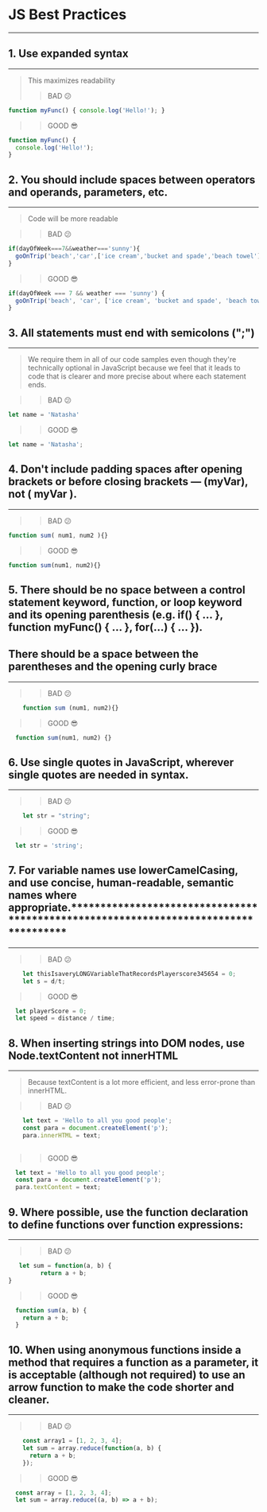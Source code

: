 # JS Best Practices
___________________________________________________________________________________

## 1. Use expanded syntax
************************************************************************************
> This maximizes readability
>> BAD 😕
```js
function myFunc() { console.log('Hello!'); }
```
>> GOOD 😎
```js
function myFunc() {
  console.log('Hello!');
}
```

## 2. You should include spaces between operators and operands, parameters, etc.
************************************************************************************

> Code will be more readable


>> BAD 😕

```js
if(dayOfWeek===7&&weather==='sunny'){
  goOnTrip('beach','car',['ice cream','bucket and spade','beach towel']);
}
```
>> GOOD 😎
```js
if(dayOfWeek === 7 && weather === 'sunny') {
  goOnTrip('beach', 'car', ['ice cream', 'bucket and spade', 'beach towel']);
}
```
## 3. All statements must end with semicolons (";")
************************************************************************************

> We require them in all of our code samples even though they're technically optional in JavaScript because we feel that it leads to code that is clearer and more precise about where each statement ends.

>> BAD 😕
```js
let name = 'Natasha'

```
>> GOOD 😎
```js
let name = 'Natasha';

```
## 4. Don't include padding spaces after opening brackets or before closing brackets — (myVar), not ( myVar ). 
 ************************************************************************************
     
>> BAD 😕
  ```js
  function sum( num1, num2 ){}
  
  ```
>> GOOD 😎
  ```js
  function sum(num1, num2){}
 ``` 
    
## 5. There should be no space between a control statement keyword, function, or loop keyword and its opening parenthesis (e.g. if() { ... }, function myFunc() { ... }, for(...) { ... }).
## There should be a space between the parentheses and the opening curly brace
************************************************************************************
>> BAD 😕

```js
    function sum (num1, num2){}
```
>> GOOD 😎
  ```js
    function sum(num1, num2) {}
   ```    

## 6. Use single quotes in JavaScript, wherever single quotes are needed in syntax.
************************************************************************************

>> BAD 😕
```js
    let str = "string";
```
>> GOOD 😎
  ```js
    let str = 'string';
   ``` 
## 7. For variable names use lowerCamelCasing, and use concise, human-readable, semantic names where appropriate.************************************************************************************
************************************************************************************
>> BAD 😕
```js
    let thisIsaveryLONGVariableThatRecordsPlayerscore345654 = 0;
    let s = d/t;
```
 >> GOOD 😎
  ```js
    let playerScore = 0;
    let speed = distance / time;
   ``` 
## 8. When inserting strings into DOM nodes, use Node.textContent not innerHTML
************************************************************************************

> Because textContent is a lot more efficient, and less error-prone than innerHTML.

>> BAD 😕
```js
    let text = 'Hello to all you good people';
    const para = document.createElement('p');
    para.innerHTML = text;
   
```

>> GOOD 😎
  ```js
    let text = 'Hello to all you good people';
    const para = document.createElement('p');
    para.textContent = text;
```

## 9. Where possible, use the function declaration to define functions over function expressions:
************************************************************************************

>> BAD 😕
```js
   let sum = function(a, b) {
         return a + b;
}
```

>> GOOD 😎
  ```js
    function sum(a, b) {
      return a + b;
    }
```
## 10. When using anonymous functions inside a method that requires a function as a parameter, it is acceptable (although not required) to use an arrow function to make the code shorter and cleaner.
************************************************************************************

>> BAD 😕
```js
    const array1 = [1, 2, 3, 4];
    let sum = array.reduce(function(a, b) {
      return a + b;  
    });
```

>> GOOD 😎
  ```js
    const array = [1, 2, 3, 4];
    let sum = array.reduce((a, b) => a + b);
```